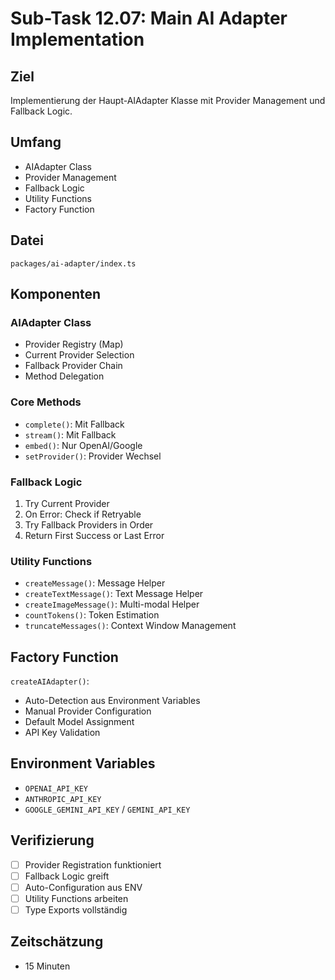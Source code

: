 # Sub-Task 12.07: Main AI Adapter Implementation

## Ziel
Implementierung der Haupt-AIAdapter Klasse mit Provider Management und Fallback Logic.

## Umfang
- AIAdapter Class
- Provider Management
- Fallback Logic
- Utility Functions
- Factory Function

## Datei
`packages/ai-adapter/index.ts`

## Komponenten

### AIAdapter Class
- Provider Registry (Map)
- Current Provider Selection
- Fallback Provider Chain
- Method Delegation

### Core Methods
- `complete()`: Mit Fallback
- `stream()`: Mit Fallback
- `embed()`: Nur OpenAI/Google
- `setProvider()`: Provider Wechsel

### Fallback Logic
1. Try Current Provider
2. On Error: Check if Retryable
3. Try Fallback Providers in Order
4. Return First Success or Last Error

### Utility Functions
- `createMessage()`: Message Helper
- `createTextMessage()`: Text Message Helper
- `createImageMessage()`: Multi-modal Helper
- `countTokens()`: Token Estimation
- `truncateMessages()`: Context Window Management

## Factory Function
`createAIAdapter()`:
- Auto-Detection aus Environment Variables
- Manual Provider Configuration
- Default Model Assignment
- API Key Validation

## Environment Variables
- `OPENAI_API_KEY`
- `ANTHROPIC_API_KEY`
- `GOOGLE_GEMINI_API_KEY` / `GEMINI_API_KEY`

## Verifizierung
- [ ] Provider Registration funktioniert
- [ ] Fallback Logic greift
- [ ] Auto-Configuration aus ENV
- [ ] Utility Functions arbeiten
- [ ] Type Exports vollständig

## Zeitschätzung
- 15 Minuten